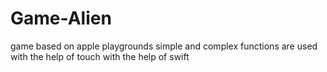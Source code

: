 # Game-Alien
game based on apple playgrounds simple and complex functions are used with the help of touch with the help of swift
